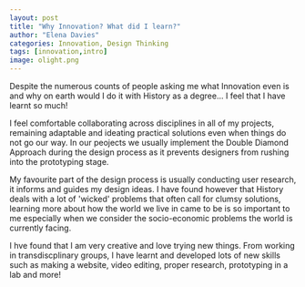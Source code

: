 ```yaml
---
layout: post
title: "Why Innovation? What did I learn?"
author: "Elena Davies"
categories: Innovation, Design Thinking
tags: [innovation,intro]
image: olight.png 
---
```


Despite the numerous counts of people asking me what Innovation even is and why on earth would I do it with History as a degree... I feel that I have learnt so much! 

I feel comfortable collaborating across disciplines in all of my projects, remaining adaptable and ideating practical solutions even when things do not go our way. In our peojects we usually implement the Double Diamond Approach during the design process as it prevents designers from rushing into the prototyping stage.

My favourite part of the design process is usually conducting user research, it informs and guides my design ideas. I have found however that History deals with a lot of 'wicked' problems that often call for clumsy solutions, learning more about how the world we live in came to be is so important to me especially when we consider the socio-economic problems the world is currently facing. 

I hve found that I am very creative and love trying new things. From working in transdiscplinary groups, I have learnt and developed lots of new skills such as making a website, video editing, proper research, prototyping in a lab and more!